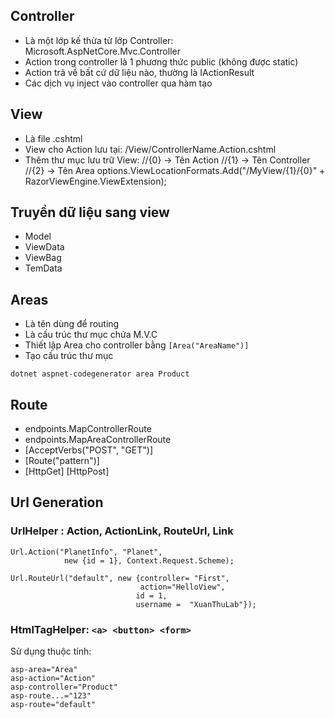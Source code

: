 ## Controller
- Là một lớp kế thừa từ lớp Controller: Microsoft.AspNetCore.Mvc.Controller
- Action trong controller là 1 phương thức public (không được static)
- Action trả về bất cứ dữ liệu nào, thường là IActionResult
- Các dịch vụ inject vào controller qua hàm tạo 
## View
- Là file .cshtml
- View cho Action lưu tại: /View/ControllerName.Action.cshtml
- Thêm thư mục lưu trữ View: 
    //{0} -> Tên Action
    //{1} -> Tên Controller
    //{2} -> Tên Area
    options.ViewLocationFormats.Add("/MyView/{1}/{0}" + RazorViewEngine.ViewExtension);

## Truyền dữ liệu sang view
- Model
- ViewData
- ViewBag
- TemData

## Areas
- Là tên dùng để routing
- Là cấu trúc thư mục chứa M.V.C
- Thiết lập Area cho controller bằng ```[Area("AreaName")]```
- Tạo cấu trúc thư mục
```
dotnet aspnet-codegenerator area Product 
```

## Route
- endpoints.MapControllerRoute
- endpoints.MapAreaControllerRoute
- [AcceptVerbs("POST", "GET")]
- [Route("pattern")]
- [HttpGet] [HttpPost] 
## Url Generation
### UrlHelper : Action, ActionLink, RouteUrl, Link
```
Url.Action("PlanetInfo", "Planet", 
            new {id = 1}, Context.Request.Scheme);

Url.RouteUrl("default", new {controller= "First", 
                             action="HelloView", 
                            id = 1, 
                            username =  "XuanThuLab"});
```
### HtmlTagHelper: ```<a> <button> <form>```
Sử dụng thuộc tính:
```
asp-area="Area"
asp-action="Action"
asp-controller="Product"
asp-route...="123"
asp-route="default"
```